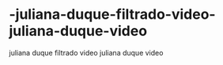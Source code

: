 # -juliana-duque-filtrado-video-juliana-duque-video
juliana duque filtrado video  juliana duque video
